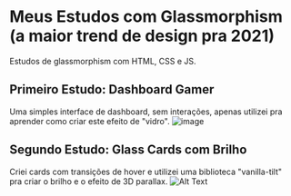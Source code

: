 # Meus Estudos com Glassmorphism (a maior trend de design pra 2021)
Estudos de glassmorphism com HTML, CSS e JS.

## Primeiro Estudo: Dashboard Gamer
Uma simples interface de dashboard, sem interações, apenas utilizei pra aprender como criar este efeito de "vidro".
![image](https://i.imgur.com/XPpRENa.png)

## Segundo Estudo: Glass Cards com Brilho
Criei cards com transições de hover e utilizei uma biblioteca "vanilla-tilt" pra criar o brilho e o efeito de 3D parallax.
![Alt Text](https://media.giphy.com/media/j9cbfaVi9SNx2lOLaK/giphy.gif)
